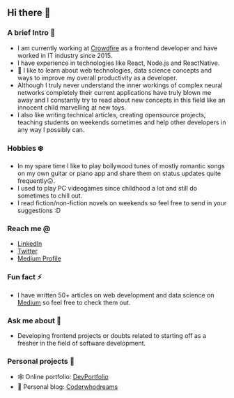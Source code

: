 ## Hi there 👋
### A brief Intro 🎩
-  I am currently working at [Crowdfire](https://www.crowdfireapp.com/) as a frontend developer and have worked in IT industry since 2015.  
-  I have experience in technologies like React, Node.js and ReactNative.
-  🌱 I like to learn about web technologies, data science concepts and ways to improve my overall productivity as a developer.
-  Although I truly never understand the inner workings of complex neural networks completely their current applications have truly blown me away and I constantly try to read about new concepts in this field like an innocent child marvelling at new toys.
-  I also like writing technical articles, creating opensource projects, teaching students on weekends sometimes and help other developers in any way I possibly can. 

### Hobbies ❄️
 - In my spare time I like to play bollywood tunes of mostly romantic songs on my own guitar or piano app and share them on status updates quite frequently😛.
 - I used to play PC videogames since childhood a lot and still do sometimes to chill out. 
 - I read fiction/non-fiction novels on weekends so feel free to send in your suggestions :D

### Reach me @
- [LinkedIn](https://www.linkedin.com/in/saurabh-mhatre)
- [Twitter](https://twitter.com/saurabhnative)
- [Medium Profile](https://medium.com/@smhatre59)  

### Fun fact ⚡ 
 - I have written 50+ articles on web development and data science on [Medium](https://medium.com/@smhatre59) so feel free to check them out.

### Ask me about 💬
 - Developing frontend projects or doubts related to starting off as a fresher in the field of software development.

### Personal projects 💼
- 🕸 Online portfolio: [DevPortfolio](https://saurabhmhatre.netlify.app/)
- 📖 Personal blog: [Coderwhodreams](https://coderwhodreams.com/)
